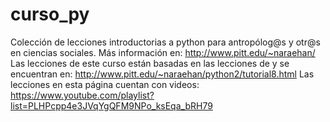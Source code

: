 # curso_py
Colección de lecciones introductorias a python para antropólog@s y otr@s en ciencias sociales.
Más información en: http://www.pitt.edu/~naraehan/
Las lecciones de este curso están basadas en las lecciones de y se encuentran en: http://www.pitt.edu/~naraehan/python2/tutorial8.html
Las lecciones en esta página cuentan con videos: https://www.youtube.com/playlist?list=PLHPcpp4e3JVqYgQFM9NPo_ksEqa_bRH79